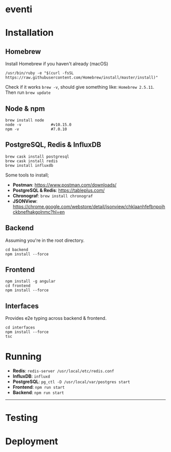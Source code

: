 # eventi


# Installation
## Homebrew
Install Homebrew if you haven't already (macOS)

```shell
/usr/bin/ruby -e "$(curl -fsSL https://raw.githubusercontent.com/Homebrew/install/master/install)"
```

Check if it works `brew -v`, should give something like: `Homebrew 2.5.11`.  
Then run `brew update`

## Node & npm

```shell
brew install node
node -v             #v10.15.0
npm -v              #7.0.10
```

## PostgreSQL, Redis & InfluxDB

```shell
brew cask install postgresql
brew cask install redis
brew install influxdb
```

Some tools to install;
* __Postman__: https://www.postman.com/downloads/
* __PostgreSQL & Redis__: https://tableplus.com/
* __Chronograf__: `brew install chronograf`
* __JSONView__: https://chrome.google.com/webstore/detail/jsonview/chklaanhfefbnpoihckbnefhakgolnmc?hl=en

## Backend
Assuming you're in the root directory.

```shell
cd backend
npm install --force
```

## Frontend

```
npm install -g angular
cd frontend
npm install --force
```

## Interfaces
Provides e2e typing across backend & frontend.

```shell
cd interfaces
npm install --force
tsc
```

# Running

* __Redis__: `redis-server /usr/local/etc/redis.conf`
* __InfluxDB__: `influxd`
* __PostgreSQL__: `pg_ctl -D /usr/local/var/postgres start`
* __Frontend__: `npm run start`
* __Backend__: `npm run start`

---

# Testing

# Deployment

